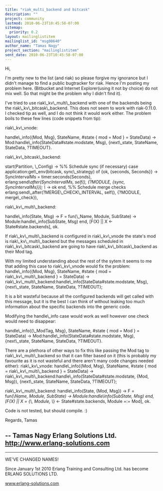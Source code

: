 ```yaml
---
title: "riak_multi_backend and bitcask"
description: ""
project: community
lastmod: 2010-06-23T10:45:58-07:00
sitemap:
  priority: 0.2
layout: mailinglistitem
mailinglist_id: "msg00640"
author_name: "Tamas Nagy"
project_section: "mailinglistitem"
sent_date: 2010-06-23T10:45:58-07:00
---
```



Hi,

I'm pretty new to the list (and riak) so please forgive my ignorance but I 
didn't manage to find a public bugtracker for riak. Hence I'm posting my 
problem here. (Bitbucket and Internet Explorer(using it not by choice) do not 
mix well. So that might be the problem why I didn't find it).

I've tried to use riak\\_kv\\_multi\\_backend with one of the backends being the 
riak\\_kv\\_bitcask\\_backend. This does not seem to work with riak-0.11.0. I checked 
tip as well, and I do not think it would work either. The problem boils to 
these few lines (code snippets from tip):

riak\\_kv\\_vnode:

handle\\_info({Mod, Msg}, StateName, #state { mod = Mod } = StateData) -&gt;
 Mod:handle\\_info(StateData#state.modstate, Msg),
 {next\\_state, StateName, StateData, ?TIMEOUT}.

riak\\_kv\\_bitcask\\_backend:

start(Partition, \\_Config) -&gt;
 %% Schedule sync (if necessary)
 case application:get\\_env(bitcask, sync\\_strategy) of
 {ok, {seconds, Seconds}} -&gt;
 SyncIntervalMs = timer:seconds(Seconds),
 erlang:send\\_after(SyncIntervalMs, self(),
 {?MODULE, {sync, SyncIntervalMs}});
 \\_ -&gt; ok end,
 %% Schedule merge checks
 erlang:send\\_after(?MERGE\\_CHECK\\_INTERVAL, self(), {?MODULE, merge\\_check}),


riak\\_kv\\_multi\\_backend:

handle\\_info(State, Msg) -&gt;
 F = fun(\\_Name, Module, SubState) -&gt;
 Module:handle\\_info(SubState, Msg)
 end, [F(X) || X &lt;- State#state.backends],
 ok.

If riak\\_kv\\_multi\\_backend is configured in riak\\_kv\\_vnode the state's mod is 
riak\\_kv\\_multi\\_backend but the messages scheduled in riak\\_kv\\_bitcask\\_backend are 
going to have riak\\_kv\\_bitcask\\_backend as their Mod tag.

With my limited understanding about the rest of the sytem it seems to me that 
adding this case to riak\\_kv\\_vnode would fix the problem:
handle\\_info({Mod, Msg}, StateName, #state { mod = riak\\_kv\\_multi\\_backend } = 
StateData) -&gt;
 riak\\_kv\\_multi\\_backend:handle\\_info(StateData#state.modstate, Msg),
 {next\\_state, StateName, StateData, ?TIMEOUT};

It is a bit wasteful because all the configured backends will get called with 
this message, but it is the best I can think of without leaking too much 
information about the specific backends into the generic code.

Modifying the handle\\_info case would work as well however one check would need 
to disappear:

handle\\_info({\\_ModTag, Msg}, StateName, #state { mod = Mod } = StateData) -&gt;
 Mod:handle\\_info(StateData#state.modstate, Msg),
 {next\\_state, StateName, StateData, ?TIMEOUT}.

There are a plethora of other ways to fix this like passing the Mod tag to 
riak\\_kv\\_multi\\_backend so that it can filter based on it (this is probably my 
favourite as it is not wasteful and there aren't many code changes needed 
either):
riak\\_kv\\_vnode:
handle\\_info({Mod, Msg}, StateName, #state { mod = riak\\_kv\\_multi\\_backend } = 
StateData) -&gt;
 riak\\_kv\\_multi\\_backend:handle\\_info(StateData#state.modstate, {Mod, Msg}),
 {next\\_state, StateName, StateData, ?TIMEOUT};

riak\\_kv\\_multi\\_backend:
handle\\_info(State, {Mod, Msg}) -&gt;
 F = fun(\\_Name, Module, SubState) -&gt;
 Module:handle\\_info(SubState, Msg)
 end, [F(X) || X = {\\_, Module, \\_} &lt;- State#state.backends, Module =:= 
Mod],
 ok.

Code is not tested, but should compile. :)

Regards,
 Tamas

-- 
Tamas Nagy
Erlang Solutions Ltd.
http://www.erlang-solutions.com
---------------------------------------------------

---------------------------------------------------

WE'VE CHANGED NAMES!

Since January 1st 2010 Erlang Training and Consulting Ltd. has become ERLANG 
SOLUTIONS LTD.

www.erlang-solutions.com
